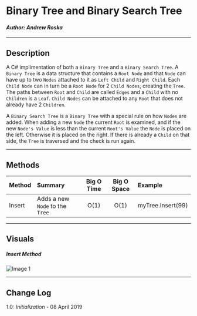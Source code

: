 # Binary Tree and Binary Search Tree
#### *Author: Andrew Roska*

------------------------------

## Description
A C# implimentation of both a `Binary Tree` and a `Binary Search Tree`.  A `Binary Tree` is a data structure that contains a `Root Node` and that `Node` can have up to two `Nodes` attached to it as `Left Child` and `Right Child`.  Each `Child Node` can in turn be a `Root Node` for 2 `Child Nodes`, creating the `Tree`.  The paths between `Root` and `Child` are called `Edges` and a `Child` with no `Children` is a `Leaf`.  `Child Nodes` can be attached to any `Root` that does not already have 2 `Children`.

A `Binary Search Tree` is a `Binary Tree` with a special rule on how `Nodes` are added.  When adding a new `Node` the current `Root` is examined, and if the new `Node's Value` is less than the current `Root's Value` the `Node` is placed on the left.  Otherwise it is placed on the right.  If there is already a `Child` on that side, the `Tree` is traversed and the check is run again. 

------------------------------

## Methods

| Method | Summary | Big O Time | Big O Space | Example | 
| :----------- | :----------- | :-------------: | :-------------: | :----------- |
| Insert | Adds a new `Node` to the `Tree` | O(1) | O(1) | myTree.Insert(99) |


------------------------------

## Visuals

##### Insert Method
![Image 1](https://via.placeholder.com/750x500)

------------------------------

## Change Log
1.0: *Initialization* - 08 April 2019
